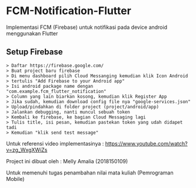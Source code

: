 # FCM-Notification-Flutter

Implementasi FCM (Firebase) untuk notifikasi pada device android menggunakan Flutter

## Setup Firebase

```
> Daftar https://firebase.google.com/
> Buat project baru firebase
> Di menu dashboard pilih Cloud Messanging kemudian klik Icon Android
> tertulis "Add Firebase to your Android app" 
> Isi android package name dengan "com.example.fcm_flutter_notification"
> Column yang lain biarkan kosong, kemudian klik Register App
> Jika sudah, kemudian download config file nya "google-services.json"
> Upload/pindahkan di folder project (project/android/app)
> Jalankan debugging, nanti muncul sebuah token 
> Kembali ke firebase, ke bagian Cloud Messaging lagi 
> Tulis title, isi pesan, kemudian pastekan token yang udah didapet tadi
> Kemudian "klik send test message"
```
Untuk referensi video implementasinya : https://www.youtube.com/watch?v=zg_WxgXWiZs

Project ini dibuat oleh :
Melly Amalia (2018150109)

Untuk memenuhi tugas penambahan nilai mata kuliah (Pemrograman Mobile)

